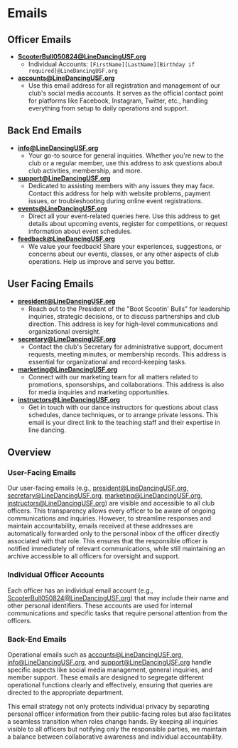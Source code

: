 # Emails

## Officer Emails
- **ScooterBull050824@LineDancingUSF.org**
  - Individual Accounts: `[FirstName][LastName][Birthday if required]@LineDancingUSF.org`
- **accounts@LineDancingUSF.org**
  - Use this email address for all registration and management of our club's social media accounts. It serves as the official contact point for platforms like Facebook, Instagram, Twitter, etc., handling everything from setup to daily operations and support.

## Back End Emails
- **info@LineDancingUSF.org**
  - Your go-to source for general inquiries. Whether you're new to the club or a regular member, use this address to ask questions about club activities, membership, and more.
- **support@LineDancingUSF.org**
  - Dedicated to assisting members with any issues they may face. Contact this address for help with website problems, payment issues, or troubleshooting during online event registrations.
- **events@LineDancingUSF.org**
  - Direct all your event-related queries here. Use this address to get details about upcoming events, register for competitions, or request information about event schedules.
- **feedback@LineDancingUSF.org**
  - We value your feedback! Share your experiences, suggestions, or concerns about our events, classes, or any other aspects of club operations. Help us improve and serve you better.  

## User Facing Emails
- **president@LineDancingUSF.org**
  - Reach out to the President of the "Boot Scootin' Bulls" for leadership inquiries, strategic decisions, or to discuss partnerships and club direction. This address is key for high-level communications and organizational oversight.
- **secretary@LineDancingUSF.org**
  - Contact the club's Secretary for administrative support, document requests, meeting minutes, or membership records. This address is essential for organizational and record-keeping tasks.
- **marketing@LineDancingUSF.org**
  - Connect with our marketing team for all matters related to promotions, sponsorships, and collaborations. This address is also for media inquiries and marketing opportunities.
- **instructors@LineDancingUSF.org**
  - Get in touch with our dance instructors for questions about class schedules, dance techniques, or to arrange private lessons. This email is your direct link to the teaching staff and their expertise in line dancing.

## Overview
### User-Facing Emails
Our user-facing emails (e.g., president@LineDancingUSF.org, secretary@LineDancingUSF.org, marketing@LineDancingUSF.org, instructors@LineDancingUSF.org) are visible and accessible to all club officers. This transparency allows every officer to be aware of ongoing communications and inquiries. However, to streamline responses and maintain accountability, emails received at these addresses are automatically forwarded only to the personal inbox of the officer directly associated with that role. This ensures that the responsible officer is notified immediately of relevant communications, while still maintaining an archive accessible to all officers for oversight and support.

### Individual Officer Accounts
Each officer has an individual email account (e.g., ScooterBull050824@LineDancingUSF.org) that may include their name and other personal identifiers. These accounts are used for internal communications and specific tasks that require personal attention from the officers.

### Back-End Emails
Operational emails such as accounts@LineDancingUSF.org, info@LineDancingUSF.org, and support@LineDancingUSF.org handle specific aspects like social media management, general inquiries, and member support. These emails are designed to segregate different operational functions clearly and effectively, ensuring that queries are directed to the appropriate department.

This email strategy not only protects individual privacy by separating personal officer information from their public-facing roles but also facilitates a seamless transition when roles change hands. By keeping all inquiries visible to all officers but notifying only the responsible parties, we maintain a balance between collaborative awareness and individual accountability.
